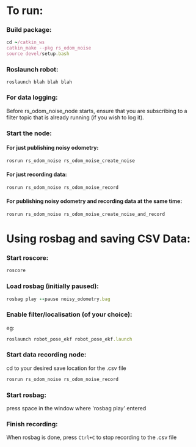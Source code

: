 # To run:
### Build package:
```Ruby
cd ~/catkin_ws
catkin_make --pkg rs_odom_noise
source devel/setup.bash
```

### Roslaunch robot:
```
roslaunch blah blah blah
```

### For data logging:
Before rs_odom_noise_node starts, ensure that you are subscribing to a filter
topic that is already running (if you wish to log it).

### Start the node:

#### For just publishing noisy odometry:
```Ruby
rosrun rs_odom_noise rs_odom_noise_create_noise
```

#### For just recording data:
```Ruby
rosrun rs_odom_noise rs_odom_noise_record
```

#### For publishing noisy odometry and recording data at the same time:
```Ruby
rosrun rs_odom_noise rs_odom_noise_create_noise_and_record
```


# Using rosbag and saving CSV Data:
### Start roscore:
```Ruby
roscore
```

### Load rosbag (initially paused):
```Ruby
rosbag play --pause noisy_odometry.bag
```

### Enable filter/localisation (of your choice):
eg:
```Ruby
roslaunch robot_pose_ekf robot_pose_ekf.launch
```

### Start data recording node:
cd to your desired save location for the .csv file
```Ruby
rosrun rs_odom_noise rs_odom_noise_record
```

### Start rosbag:
press space in the window where 'rosbag play' entered

### Finish recording:
When rosbag is done, press `Ctrl+C` to stop recording to the .csv file
